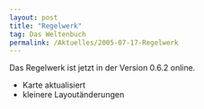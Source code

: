 ```yaml
---
layout: post
title: "Regelwerk"
tag: Das Weltenbuch
permalink: /Aktuelles/2005-07-17-Regelwerk
---
```


Das Regelwerk ist jetzt in der Version 0.6.2 online.

- Karte aktualisiert
- kleinere Layoutänderungen


